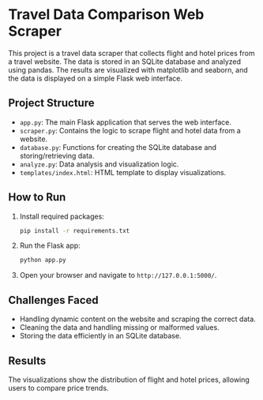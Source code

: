 # Travel Data Comparison Web Scraper

This project is a travel data scraper that collects flight and hotel prices from a travel website. The data is stored in an SQLite database and analyzed using pandas. The results are visualized with matplotlib and seaborn, and the data is displayed on a simple Flask web interface.

## Project Structure

- `app.py`: The main Flask application that serves the web interface.
- `scraper.py`: Contains the logic to scrape flight and hotel data from a website.
- `database.py`: Functions for creating the SQLite database and storing/retrieving data.
- `analyze.py`: Data analysis and visualization logic.
- `templates/index.html`: HTML template to display visualizations.

## How to Run

1. Install required packages:
    ```bash
    pip install -r requirements.txt
    ```

2. Run the Flask app:
    ```bash
    python app.py
    ```

3. Open your browser and navigate to `http://127.0.0.1:5000/`.

## Challenges Faced

- Handling dynamic content on the website and scraping the correct data.
- Cleaning the data and handling missing or malformed values.
- Storing the data efficiently in an SQLite database.

## Results

The visualizations show the distribution of flight and hotel prices, allowing users to compare price trends.

